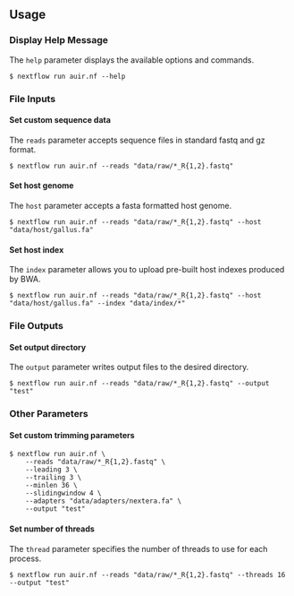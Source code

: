 Usage
-----

### Display Help Message

The `help` parameter displays the available options and commands.
```
$ nextflow run auir.nf --help
```

### File Inputs

#### Set custom sequence data

The `reads` parameter accepts sequence files in standard fastq and gz format.
```
$ nextflow run auir.nf --reads "data/raw/*_R{1,2}.fastq"
```

#### Set host genome

The `host` parameter accepts a fasta formatted host genome.
```
$ nextflow run auir.nf --reads "data/raw/*_R{1,2}.fastq" --host "data/host/gallus.fa"
```

#### Set host index

The `index` parameter allows you to upload pre-built host indexes produced by BWA.
```
$ nextflow run auir.nf --reads "data/raw/*_R{1,2}.fastq" --host "data/host/gallus.fa" --index "data/index/*"
```

### File Outputs

#### Set output directory

The `output` parameter writes output files to the desired directory.
```
$ nextflow run auir.nf --reads "data/raw/*_R{1,2}.fastq" --output "test"
```

### Other Parameters

#### Set custom trimming parameters

```
$ nextflow run auir.nf \
    --reads "data/raw/*_R{1,2}.fastq" \
    --leading 3 \
    --trailing 3 \
    --minlen 36 \
    --slidingwindow 4 \
    --adapters "data/adapters/nextera.fa" \
    --output "test"
```

#### Set number of threads

The `thread` parameter specifies the number of threads to use for each process.
```
$ nextflow run auir.nf --reads "data/raw/*_R{1,2}.fastq" --threads 16 --output "test"
```
